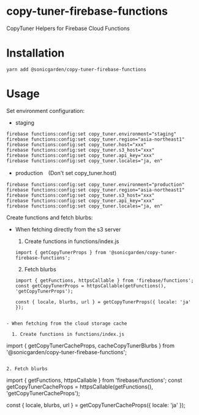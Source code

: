 # copy-tuner-firebase-functions

CopyTuner Helpers for Firebase Cloud Functions

# Installation

```
yarn add @sonicgarden/copy-tuner-firebase-functions
```

# Usage

Set environment configuration:

- staging

```
firebase functions:config:set copy_tuner.environment="staging"
firebase functions:config:set copy_tuner.region="asia-northeast1"
firebase functions:config:set copy_tuner.host="xxx"
firebase functions:config:set copy_tuner.s3_host="xxx"
firebase functions:config:set copy_tuner.api_key="xxx"
firebase functions:config:set copy_tuner.locales="ja, en"
```

- production　(Don't set copy_tuner.host)

```
firebase functions:config:set copy_tuner.environment="production"
firebase functions:config:set copy_tuner.region="asia-northeast1"
firebase functions:config:set copy_tuner.s3_host="xxx"
firebase functions:config:set copy_tuner.api_key="xxx"
firebase functions:config:set copy_tuner.locales="ja, en"
```

Create functions and fetch blurbs:

- When fetching directly from the s3 server

  1. Create functions in functions/index.js

  ```
  import { getCopyTunerProps } from '@sonicgarden/copy-tuner-firebase-functions';
  ```

  2. Fetch blurbs

  ```
  import { getFunctions, httpsCallable } from 'firebase/functions';
  const getCopyTunerProps = httpsCallable(getFunctions(), 'getCopyTunerProps');

  const { locale, blurbs, url } = getCopyTunerProps({ locale: 'ja' });
```

- When fetching from the cloud storage cache

  1. Create functions in functions/index.js

  ```
  import { getCopyTunerCacheProps, cacheCopyTunerBlurbs } from '@sonicgarden/copy-tuner-firebase-functions';
  ```

  2. Fetch blurbs

  ```
  import { getFunctions, httpsCallable } from 'firebase/functions';
  const getCopyTunerCacheProps = httpsCallable(getFunctions(), 'getCopyTunerCacheProps');

  const { locale, blurbs, url } = getCopyTunerCacheProps({ locale: 'ja' });
  ```
